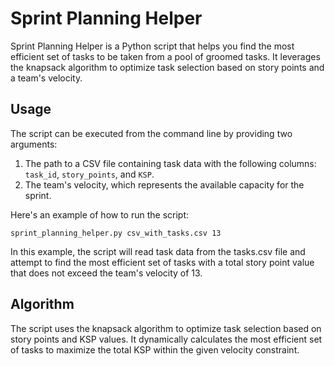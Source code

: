 # Sprint Planning Helper

Sprint Planning Helper is a Python script that helps you find the most efficient set of tasks to be taken from a pool of groomed tasks. It leverages the knapsack algorithm to optimize task selection based on story points and a team's velocity.

## Usage

The script can be executed from the command line by providing two arguments:

1. The path to a CSV file containing task data with the following columns: `task_id`, `story_points`, and `KSP`.
2. The team's velocity, which represents the available capacity for the sprint.

Here's an example of how to run the script:

```
sprint_planning_helper.py csv_with_tasks.csv 13
```

In this example, the script will read task data from the tasks.csv file and attempt to find the most efficient set of tasks with a total story point value that does not exceed the team's velocity of 13.

## Algorithm
The script uses the knapsack algorithm to optimize task selection based on story points and KSP values. It dynamically calculates the most efficient set of tasks to maximize the total KSP within the given velocity constraint.
